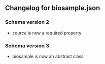 ## Changelog for biosample.json

### Schema version 2

* *source* is now a required property

### Schema version 3

* biosample is now an abstract class
